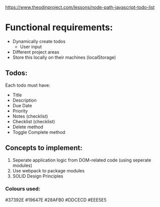 https://www.theodinproject.com/lessons/node-path-javascript-todo-list

# Functional requirements:

- Dynamically create todos
  - User input
- Different project areas
- Store this locally on their machines (localStorage)

## Todos:

Each todo must have:

- Title
- Description
- Due Date
- Priority
- Notes (checklist)
- Checklist (checklist)
- Delete method
- Toggle Complete method

## Concepts to implement:

1. Seperate application logic from DOM-related code (using seperate modules)
2. Use webpack to package modules
3. SOLID Design Principles

### Colours used:

#37392E
#19647E
#28AFB0
#DDCECD
#EEE5E5
